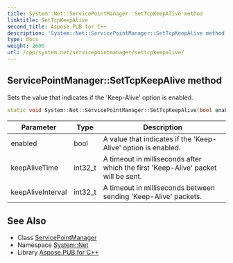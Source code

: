 ```yaml
---
title: System::Net::ServicePointManager::SetTcpKeepAlive method
linktitle: SetTcpKeepAlive
second_title: Aspose.PUB for C++
description: 'System::Net::ServicePointManager::SetTcpKeepAlive method. Sets the value that indicates if the ''Keep-Alive'' option is enabled in C++.'
type: docs
weight: 2600
url: /cpp/system.net/servicepointmanager/settcpkeepalive/
---
```

## ServicePointManager::SetTcpKeepAlive method


Sets the value that indicates if the 'Keep-Alive' option is enabled.

```cpp
static void System::Net::ServicePointManager::SetTcpKeepAlive(bool enabled, int32_t keepAliveTime, int32_t keepAliveInterval)
```


| Parameter | Type | Description |
| --- | --- | --- |
| enabled | bool | A value that indicates if the 'Keep-Alive' option is enabled. |
| keepAliveTime | int32_t | A timeout in milliseconds after which the first 'Keep-Alive' packet will be sent. |
| keepAliveInterval | int32_t | A timeout in milliseconds between sending 'Keep-Alive' packets. |

## See Also

* Class [ServicePointManager](../)
* Namespace [System::Net](../../)
* Library [Aspose.PUB for C++](../../../)
